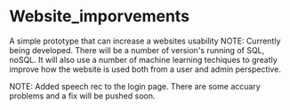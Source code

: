 # Website_imporvements
A simple prototype that can increase a websites usability
NOTE: Currently being developed. There will be a number of version's running of SQL, noSQL. It will also use a number of machine learning techiques to greatly improve how the website is used both from a user and admin perspective.

NOTE: Added speech rec to the login page. There are some accuary problems and a fix will be pushed soon.
